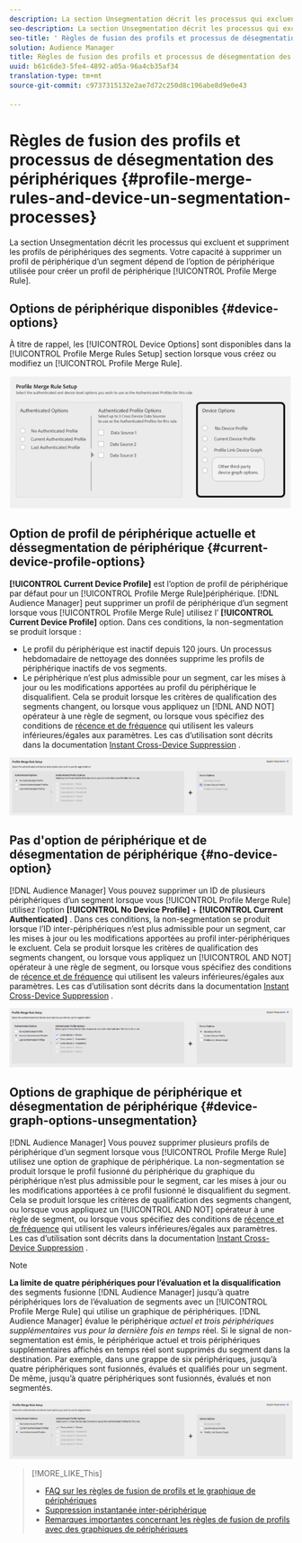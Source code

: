 ```yaml
---
description: La section Unsegmentation décrit les processus qui excluent et suppriment les profils de périphériques des segments. La suppression d’un profil de périphérique d’un segment dépend de l’option de périphérique utilisée pour créer une règle de fusion de profil.
seo-description: La section Unsegmentation décrit les processus qui excluent et suppriment les profils de périphériques des segments. La suppression d’un profil de périphérique d’un segment dépend de l’option de périphérique utilisée pour créer une règle de fusion de profil.
seo-title: ' Règles de fusion des profils et processus de désegmentation des périphériques'
solution: Audience Manager
title: Règles de fusion des profils et processus de désegmentation des périphériques
uuid: b61c6de3-5fe4-4892-a05a-96a4cb35af34
translation-type: tm+mt
source-git-commit: c9737315132e2ae7d72c250d8c196abe8d9e0e43

---
```



# Règles de fusion des profils et processus de désegmentation des périphériques {#profile-merge-rules-and-device-un-segmentation-processes}

La section Unsegmentation décrit les processus qui excluent et suppriment les profils de périphériques des segments. Votre capacité à supprimer un profil de périphérique d’un segment dépend de l’option de périphérique utilisée pour créer un profil de périphérique [!UICONTROL Profile Merge Rule].

## Options de périphérique disponibles {#device-options}

À titre de rappel, les [!UICONTROL Device Options] sont disponibles dans la [!UICONTROL Profile Merge Rules Setup] section lorsque vous créez ou modifiez un [!UICONTROL Profile Merge Rule].

![](assets/merge-rules-options.png)

## Option de profil de périphérique actuelle et déssegmentation de périphérique {#current-device-profile-options}

**[!UICONTROL Current Device Profile]** est l’option de profil de périphérique par défaut pour un [!UICONTROL Profile Merge Rule]périphérique. [!DNL Audience Manager] peut supprimer un profil de périphérique d’un segment lorsque vous [!UICONTROL Profile Merge Rule] utilisez l’ **[!UICONTROL Current Device Profile]** option. Dans ces conditions, la non-segmentation se produit lorsque :

* Le profil du périphérique est inactif depuis 120 jours. Un processus hebdomadaire de nettoyage des données supprime les profils de périphérique inactifs de vos segments.
* Le périphérique n’est plus admissible pour un segment, car les mises à jour ou les modifications apportées au profil du périphérique le disqualifient. Cela se produit lorsque les critères de qualification des segments changent, ou lorsque vous appliquez un [!DNL AND NOT] opérateur à une règle de segment, ou lorsque vous spécifiez des conditions de [récence et de fréquence](../../features/segments/recency-and-frequency.md) qui utilisent les valeurs inférieures/égales aux paramètres. Les cas d’utilisation sont décrits dans la documentation [Instant Cross-Device Suppression](../../features/profile-merge-rules/instant-cross-device-suppression.md) .

![](assets/single_device_use_case.png)

<!-- 

<p> <span class="keyword"> Audience Manager</span> can remove a device profile from a segment when your <span class="wintitle"> Profile Merge Rule</span> uses the <b><span class="uicontrol"> Current Device Profile</span></b> option. Under these conditions, unsegmentation happens when: </p> 
<p> 
 <ul id="ul_596501272A224228BD330DD56E01D973"> 
  <li id="li_E4FA1A5C722748CD82AE3A49FCBE86F6">The device profile has been inactive for 120-days. A weekly data cleanup process removes inactive device profiles from your segments. </li> 
  <li id="li_DB0CCD28425048D5B35309B8C2C384F9">The device no longer qualifies for a segment because updates or changes to the device profile disqualify it. This happens when segment qualification criteria change, or you apply an AND NOT operator to a segment rule, or specify <a href="../../features/segments/recency-and-frequency.md"> recency and frequency</a> conditions that use the less than/equal to settings. </li> 
 </ul> </p> 
<p style="text-align: center;"> <img src="assets/unsegment3.png" id="image_B55E5A5EB1964AA08C817211006294E1" /> </p>

 -->

## Pas d'option de périphérique et de désegmentation de périphérique {#no-device-option}

[!DNL Audience Manager] Vous pouvez supprimer un ID de plusieurs périphériques d’un segment lorsque vous [!UICONTROL Profile Merge Rule] utilisez l’option **[!UICONTROL No Device Profile]** + **[!UICONTROL Current Authenticated]** . Dans ces conditions, la non-segmentation se produit lorsque l’ID inter-périphériques n’est plus admissible pour un segment, car les mises à jour ou les modifications apportées au profil inter-périphériques le excluent. Cela se produit lorsque les critères de qualification des segments changent, ou lorsque vous appliquez un [!UICONTROL AND NOT] opérateur à une règle de segment, ou lorsque vous spécifiez des conditions de [récence et de fréquence](../../features/segments/recency-and-frequency.md) qui utilisent les valeurs inférieures/égales aux paramètres. Les cas d’utilisation sont décrits dans la documentation [Instant Cross-Device Suppression](../../features/profile-merge-rules/instant-cross-device-suppression.md) .

![](assets/no_device_use_case.png)

## Options de graphique de périphérique et désegmentation de périphérique {#device-graph-options-unsegmentation}

[!DNL Audience Manager] Vous pouvez supprimer plusieurs profils de périphérique d’un segment lorsque vous [!UICONTROL Profile Merge Rule] utilisez une option de graphique de périphérique. La non-segmentation se produit lorsque le profil fusionné du périphérique du graphique du périphérique n’est plus admissible pour le segment, car les mises à jour ou les modifications apportées à ce profil fusionné le disqualifient du segment. Cela se produit lorsque les critères de qualification des segments changent, ou lorsque vous appliquez un [!UICONTROL AND NOT] opérateur à une règle de segment, ou lorsque vous spécifiez des conditions de [récence et de fréquence](../../features/segments/recency-and-frequency.md) qui utilisent les valeurs inférieures/égales aux paramètres. Les cas d’utilisation sont décrits dans la documentation [Instant Cross-Device Suppression](../../features/profile-merge-rules/instant-cross-device-suppression.md) .

>[!NOTE]
>
>**La limite de quatre périphériques pour l’évaluation et la disqualification** des segments fusionne [!DNL Audience Manager] jusqu’à quatre périphériques lors de l’évaluation de segments avec un [!UICONTROL Profile Merge Rule] qui utilise un graphique de périphériques. [!DNL Audience Manager] évalue le périphérique *actuel et trois périphériques supplémentaires vus pour la dernière fois en temps* réel. Si le signal de non-segmentation est émis, le périphérique actuel et trois périphériques supplémentaires affichés en temps réel sont supprimés du segment dans la destination. Par exemple, dans une grappe de six périphériques, jusqu’à quatre périphériques sont fusionnés, évalués et qualifiés pour un segment. De même, jusqu’à quatre périphériques sont fusionnés, évalués et non segmentés.

![](assets/cross_device_workflow.png)

<!-- 

<p>Currently, <span class="keyword"> Audience Manager</span> <i>cannot </i> remove a device profile from a segment when your <span class="wintitle"> Profile Merge Rule</span> uses a device graph option. This applies to rules created with these <span class="wintitle"> Device Options</span> settings: </p> 
<p> 
 <ul id="ul_0923834C984F464E9AB12FF5A8773214"> 
  <li id="li_731F67B7A07342988B13D7F91ECA5A9E">Profile Link Device Graph. </li> 
  <li id="li_D1EFC6F124124E64A0732DD060F788BE">The <span class="keyword"> Adobe</span> device graph. </li> 
  <li id="li_CFD4189D4488432D92732532D23B30C7">Other third-party device graph options available that are available to you. </li> 
 </ul> </p> 
<p> Unlike the previous case above, using the AND NOT operator or less than/equal to settings won't remove all of the devices from a segment profile. However, you can unsegment device profiles if you create simple segment rules and apply unsegment logic in the destination that receives your data. The following sections walks you through different unsegmentation use cases. </p>

 -->



<!-- 

<p>This workaround shows you how to unsegment with Boolean <span class="wintitle"> AND NOT</span> logic when your <span class="wintitle"> Profile Merge Rule</span> uses a device graph option. This procedure uses separate, simple segments mapped to the same destination. In this case, you apply AND NOT logic on the destination rather than creating rules in Segment Builder. To set up unsegment rules for this use case: </p> 
<p> 
 <ol id="ol_677F0F9E6CB640079D9021DE66819916"> 
  <li id="li_95F898FDFB2D4F5395201FEA2E60A3AF">Create separate, single-trait segments as shown in the following example. <p style="text-align: center;"><img src="assets/unsegment1.png" id="image_9574D599F449482F8475D9AD2B725DE1" /> </p> </li> 
  <li id="li_3A9F6D8B3CBB4F65B9A06EEC3B265158">Map the segments to the same destination. In this case, we're sending these to <span class="keyword"> Media Optimizer</span>. </li> 
  <li id="li_092BB5887D0D4EE4B09F4B1C6703D454">Set AND NOT logic on the destination (<span class="keyword"> Media Optimizer</span>) rather than in <span class="keyword"> Audience Manager</span>. <p style="text-align: center;"><img src="assets/unsegment2.png" id="image_1E707693ABED41129F11F9FBA334DA58" /> </p> </li> 
 </ol> </p> 
<p> If you're not using <span class="keyword"> Media Optimizer</span>, apply AND NOT logic on whatever destination receives these segments. </p>

 -->



<!-- 

<p>This workaround shows you how to unsegment with the < = (less than/equal to) recency and frequency settings when your <span class="wintitle"> Profile Merge Rule</span> uses a device graph option. To set up unsegment rules for this use case: </p> 
<p> 
 <ol id="ol_DCBEE004B9FE40A881E4EC17FAEA50C2"> 
  <li id="li_DB8C1B6D5C5546E68769902A4F367966">Create a segment that contains a single trait and apply a > = (greater than/equal to) recency and frequency rule to the trait. <p style="text-align: center;"><img src="assets/unsegment4.png" id="image_38069E00B8E8435AAD6E4420CC788D1E" /> </p> </li> 
  <li id="li_0DC50960D83B4B27A40F0BC76B944E0B">Map the segment to a destination. In this case, we're sending the segment to <span class="keyword"> Media Optimizer</span>. </li> 
  <li id="li_FC23194A9FE54296914393F8067A6672">Set NOT logic on the destination (<span class="keyword"> Media Optimizer</span>) rather than in <span class="keyword"> Audience Manager</span>. Use NOT logic to exclude all devices that qualify for this segment from your campaign. <p style="text-align: center;"><img src="assets/unsegment5.png" id="image_BE4408DCB12041A191F208CB1807B9E6" /> </p> </li> 
 </ol> </p> 
<p> If you're not using <span class="keyword"> Media Optimizer</span>, apply NOT logic on whatever destination receives these segments. </p>

 -->

>[!MORE_LIKE_This]
>
>* [FAQ sur les règles de fusion de profils et le graphique de périphériques](../../faq/faq-profile-merge.md)
>* [Suppression instantanée inter-périphérique](../../features/profile-merge-rules/instant-cross-device-suppression.md)
>* [Remarques importantes concernant les règles de fusion de profils avec des graphiques de périphériques](../../features/profile-merge-rules/considerations-pmr-device-graph.md)

